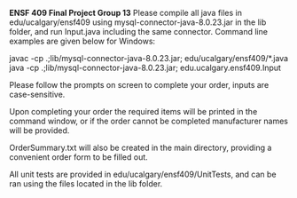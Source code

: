 **ENSF 409 Final Project Group 13**
Please compile all java files in edu/ucalgary/ensf409 using 
mysql-connector-java-8.0.23.jar in the lib folder, and run Input.java including the same connector. Command line examples are given below for Windows: 

javac -cp .;lib/mysql-connector-java-8.0.23.jar; edu/ucalgary/ensf409/*.java
java -cp .;lib/mysql-connector-java-8.0.23.jar; edu.ucalgary.ensf409.Input

Please follow the prompts on screen to complete your order, inputs are case-sensitive.

Upon completing your order the required items will be printed in the command window, or if the order cannot be completed manufacturer names will be provided. 

OrderSummary.txt will also be created in the main directory, providing a convenient order form to be filled out. 

All unit tests are provided in edu/ucalgary/ensf409/UnitTests, and can be ran using the files located in the lib folder.